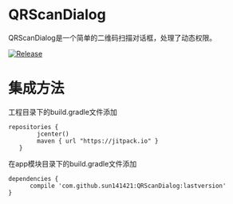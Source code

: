 # QRScanDialog

QRScanDialog是一个简单的二维码扫描对话框，处理了动态权限。


[![Release](https://jitpack.io/v/sun141421/QRScanDialog.svg)](https://jitpack.io/#sun141421/QRScanDialog)

# 集成方法

工程目录下的build.gradle文件添加
```
repositories {
        jcenter()
        maven { url "https://jitpack.io" }
   }
  ```
   在app模块目录下的build.gradle文件添加
   ```
   dependencies {
         compile 'com.github.sun141421:QRScanDialog:lastversion'
   }
   ```
